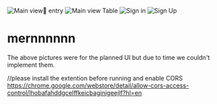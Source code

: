 ![Main view ُentry](https://user-images.githubusercontent.com/34286982/124205307-4c727b80-dae1-11eb-844f-16173331da5b.png)
![Main view Table](https://user-images.githubusercontent.com/34286982/124205309-4d0b1200-dae1-11eb-9152-0317a46da202.png)
![Sign in](https://user-images.githubusercontent.com/34286982/124205314-4e3c3f00-dae1-11eb-9b65-981214dc6950.png)
![Sign Up](https://user-images.githubusercontent.com/34286982/124205320-4f6d6c00-dae1-11eb-80f2-5252c84cb410.png)
# mernnnnnn


The above pictures were for the planned UI but due to time we couldn't implement them.

//please install the extention before running and enable CORS https://chrome.google.com/webstore/detail/allow-cors-access-control/lhobafahddgcelffkeicbaginigeejlf?hl=en
